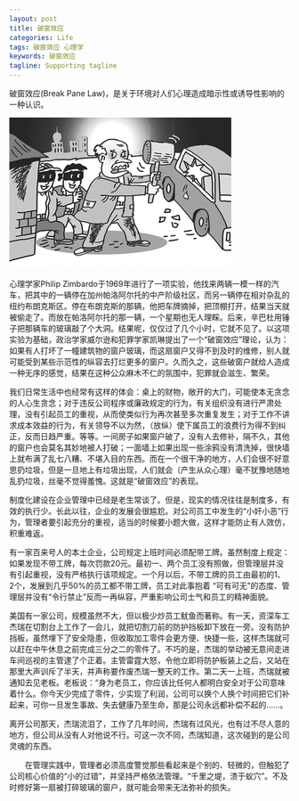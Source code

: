 ```yaml
---
layout: post
title: 破窗效应
categories: Life
tags: 破窗效应 心理学 
keywords: 破窗效应
tagline: Supporting tagline
---
```

破窗效应(Break Pane Law)，是关于环境对人们心理造成暗示性或诱导性影响的一种认识。

<img src="/assets/pictures/Life/2015_5_9_Boxcn_pochuangxiaoying.jpg">

心理学家Philip Zimbardo于1969年进行了一项实验，他找来两辆一模一样的汽车，把其中的一辆停在加州帕洛阿尔托的中产阶级社区，而另一辆停在相对杂乱的纽约布朗克斯区。停在布朗克斯的那辆，他把车牌摘掉，把顶棚打开，结果当天就被偷走了。而放在帕洛阿尔托的那一辆，一个星期也无人理睬。后来，辛巴杜用锤子把那辆车的玻璃敲了个大洞。结果呢，仅仅过了几个小时，它就不见了。以这项实验为基础，政治学家威尔逊和犯罪学家凯琳提出了一个“破窗效应”理论，认为：如果有人打坏了一幢建筑物的窗户玻璃，而这扇窗户又得不到及时的维修，别人就可能受到某些示范性的纵容去打烂更多的窗户。久而久之，这些破窗户就给人造成一种无序的感觉，结果在这种公众麻木不仁的氛围中，犯罪就会滋生、繁荣。

我们日常生活中也经常有这样的体会：桌上的财物，敞开的大门，可能使本无贪念的人心生贪念；对于违反公司程序或廉政规定的行为，有关组织没有进行严肃处理，没有引起员工的重视，从而使类似行为再次甚至多次重复发生；对于工作不讲求成本效益的行为，有关领导不以为然，（放纵）使下属员工的浪费行为得不到纠正，反而日趋严重。等等。一间房子如果窗户破了，没有人去修补，隔不久，其他的窗户也会莫名其妙地被人打破；一面墙上如果出现一些涂鸦没有清洗掉，很快墙上就布满了乱七八糟、不堪入目的东西。而在一个很干净的地方，人们会很不好意思扔垃圾，但是一旦地上有垃圾出现，人们就会（产生从众心理）毫不犹豫地随地乱扔垃圾，丝毫不觉得羞愧。这就是“破窗效应”的表现。

制度化建设在企业管理中已经是老生常谈了。但是，现实的情况往往是制度多，有效的执行少。长此以往，企业的发展会很尴尬。对公司员工中发生的“小奸小恶”行为，管理者要引起充分的重视，适当的时候要小题大做，这样才能防止有人效仿，积重难返。

有一家百来号人的本土企业，公司规定上班时间必须配带工牌。虽然制度上规定：如果发现不带工牌，每次罚款20元。最初一、两个员工没有照做，但管理层并没有引起重视，没有严格执行该项规定。一个月以后，不带工牌的员工由最初的1、2个，发展到几乎50%的员工都不带工牌，员工对此事抱着 “可有可无”的态度、管理层并没有“令行禁止”反而一再纵容，严重影响公司士气和员工的精神面貌。

美国有一家公司，规模虽然不大，但以极少炒员工鱿鱼而著称。有一天，资深车工杰瑞在切割台上工作了一会儿，就把切割刀前的防护挡板卸下放在一旁。没有防护挡板，虽然埋下了安全隐患，但收取加工零件会更方便、快捷一些，这样杰瑞就可以赶在中午休息之前完成三分之二的零件了。不巧的是，杰瑞的举动被无意间走进车间巡视的主管逮了个正着。主管雷霆大怒，令他立即将防护板装上之后，又站在那里大声训斥了半天，并声称要作废杰瑞一整天的工作。第二天一上班，杰瑞就被通知去见老板。老板说：“身为老员工，你应该比任何人都明白安全对于公司意味着什么。你今天少完成了零件，少实现了利润，公司可以换个人换个时间把它们补起来，可你一旦发生事故、失去健康乃至生命，那是公司永远都补偿不起的……。

离开公司那天，杰瑞流泪了，工作了几年时间，杰瑞有过风光，也有过不尽人意的地方，但公司从没有人对他说不行。可这一次不同，杰瑞知道，这次碰到的是公司灵魂的东西。

　　在管理实践中，管理者必须高度警觉那些看起来是个别的、轻微的，但触犯了公司核心价值的“小的过错”，并坚持严格依法管理。“千里之堤，溃于蚁穴”。不及时修好第一扇被打碎玻璃的窗户，就可能会带来无法弥补的损失。 